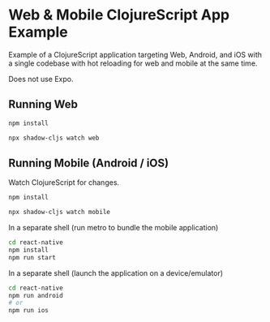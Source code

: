 # Web & Mobile ClojureScript App Example

Example of a ClojureScript application targeting Web, Android, and iOS with a
single codebase with hot reloading for web and mobile at the same time.

Does not use Expo.

## Running Web

```bash
npm install

npx shadow-cljs watch web
```

## Running Mobile (Android / iOS)

Watch ClojureScript for changes.

```bash
npm install

npx shadow-cljs watch mobile
```

In a separate shell (run metro to bundle the mobile application)

```bash
cd react-native
npm install
npm run start
```

In a separate shell (launch the application on a device/emulator)

```bash
cd react-native
npm run android
# or
npm run ios
```
